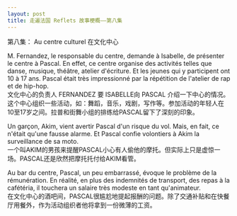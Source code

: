 ```yaml
---
layout: post
title: 走遍法国 Reflets 故事梗概——第八集
---
```


<p>第八集： Au centre culturel 在文化中心</p>
<p>M. Fernandez, le responsable du centre, demande à Isabelle, de présenter le centre à Pascal. En effet, ce centre organise des activités telles que danse, musique, théâtre, atelier d&#39;écriture. Et les jeunes qui y participent ont 10 à 17 ans. Pascal était très impressionné par la répétition de l&#39;atelier de rap et de hip-hop.<br />文化中心的负责人 FERNANDEZ 要 ISABELLE向 PASCAL 介绍一下中心的情况。这个中心组织一些活动，如：舞蹈，音乐，戏剧，写作等。参加活动的年轻人在10至17岁之间。拉普和街舞小组的排练给PASCAL留下了深刻的印象。</p>
<p>Un garçon, Akim, vient avertir Pascal d&#39;un risque du vol. Mais, en fait, ce n&#39;était qu&#39;une fausse alarme. Et Pascal confie volontiers à Akim la surveillance de sa moto.<br />一个叫AKIM的男孩来提醒PASCAL小心有人偷他的摩托。但实际上只是虚惊一场。PASCAL还是欣然把摩托托付给AKIM看管。</p>
<p>Au bar du centre, Pascal, un peu embarrassé, évoque le problème de la rémunération. En réalité, en plus des indemnités de transport, des repas à la cafétéria, il touchera un salaire très modeste en tant qu&#39;animateur.<br />在文化中心的酒吧间，PASCAL很尴尬地提起报酬的问题。除了交通补贴和在快餐厅用餐外，作为活动组织者他将拿到一份微薄的工资。 </p>
